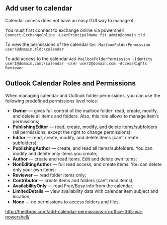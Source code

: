 ## Add user to calendar 

Calendar access does not have an easy GUI way to manage it.  

You must first connect to exchange online via powershell  
`Connect-ExchangeOnline -UserPrincipalName fit_admin@domain.tld`

To view the permissions of the calendar
`Get-MailboxFolderPermission user!@domain.tld:\calendar`

To add access to the calendar
`Add-MailboxFolderPermission -Identity user1@domain.com:\calendar -user user2@domain.com -AccessRights Reviewer`

## Outlook Calendar Roles and Permissions

When managing calendar and Outlook folder permissions, you can use the following predefined permissions level roles:

-   **Owner** — gives full control of the mailbox folder: read, create, modify, and delete all items and folders. Also, this role allows to manage item’s permissions;
-   **PublishingEditor** — read, create, modify, and delete items/subfolders (all permissions, except the right to change permissions);
-   **Editor** — read, create, modify, and delete items (can’t create subfolders);
-   **PublishingAuthor** — create, and read all items/subfolders. You can modify and delete only items you create;
-   **Author** — create and read items. Edit and delete own items;
-   **NonEditingAuthor** — full read access, and create items. You can delete only your own items;
-   **Reviewer** — read folder items only;
-   **Contributor** — create items and folders (can’t read items);
-   **AvailabilityOnly** — read Free/Busy info from the calendar;
-   **LimitedDetails** — view availability data with calendar item subject and location;
-   **None** — no permissions to access folders and files.

http://theitbros.com/add-calendar-permissions-in-office-365-via-powershell/